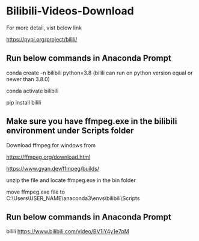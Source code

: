 # Bilibili-Videos-Download

For more detail, vist below link

https://pypi.org/project/bilili/

## Run below commands in Anaconda Prompt

conda create -n bilibili python=3.8 (bilili can run on python version equal or newer than 3.8.0)

conda activate bilibili

pip install bilili

## Make sure you have ffmpeg.exe in the bilibili environment under Scripts folder

Download ffmpeg for windows from 

https://ffmpeg.org/download.html

https://www.gyan.dev/ffmpeg/builds/

unzip the file and locate ffmpeg.exe in the bin folder

move ffmpeg.exe file to C:\Users\USER_NAME\anaconda3\envs\bilibili\Scripts

## Run below commands in Anaconda Prompt

bilili https://www.bilibili.com/video/BV1iY4y1e7pM
